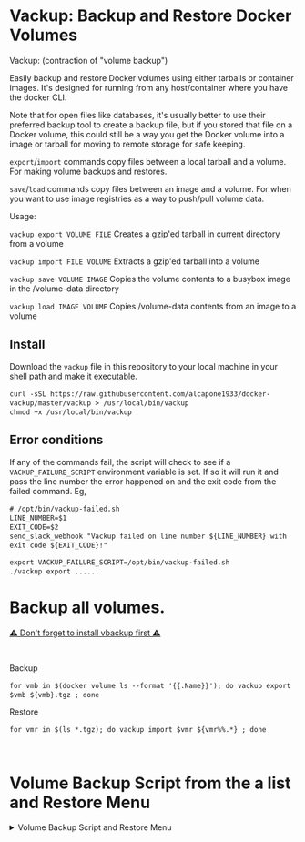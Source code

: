 # Vackup: Backup and Restore Docker Volumes

Vackup: (contraction of "volume backup")

Easily backup and restore Docker volumes using either tarballs or container images.
It's designed for running from any host/container where you have the docker CLI.

Note that for open files like databases,
it's usually better to use their preferred backup tool to create a backup file,
but if you stored that file on a Docker volume,
this could still be a way you get the Docker volume into a image or tarball
for moving to remote storage for safe keeping.

`export`/`import` commands copy files between a local tarball and a volume.
For making volume backups and restores.

`save`/`load` commands copy files between an image and a volume.
For when you want to use image registries as a way to push/pull volume data.

Usage:

`vackup export VOLUME FILE`
  Creates a gzip'ed tarball in current directory from a volume

`vackup import FILE VOLUME`
  Extracts a gzip'ed tarball into a volume

`vackup save VOLUME IMAGE`
  Copies the volume contents to a busybox image in the /volume-data directory

`vackup load IMAGE VOLUME`
  Copies /volume-data contents from an image to a volume

## Install

Download the `vackup` file in this repository to your local machine in your shell path and make it executable.

```shell
curl -sSL https://raw.githubusercontent.com/alcapone1933/docker-vackup/master/vackup > /usr/local/bin/vackup
chmod +x /usr/local/bin/vackup
```


## Error conditions

If any of the commands fail, the script will check to see if a `VACKUP_FAILURE_SCRIPT`
environment variable is set.  If so it will run it and pass the line number the error
happened on and the exit code from the failed command.  Eg,

```shell
# /opt/bin/vackup-failed.sh
LINE_NUMBER=$1
EXIT_CODE=$2
send_slack_webhook "Vackup failed on line number ${LINE_NUMBER} with exit code ${EXIT_CODE}!"
```

```shell
export VACKUP_FAILURE_SCRIPT=/opt/bin/vackup-failed.sh
./vackup export ......
```

# Backup all volumes.
[⚠️ Don't forget to install vbackup first ⚠️](#install)

&nbsp;

Backup
```
for vmb in $(docker volume ls --format '{{.Name}}'); do vackup export $vmb ${vmb}.tgz ; done
```
Restore
```
for vmr in $(ls *.tgz); do vackup import $vmr ${vmr%%.*} ; done
```

&nbsp;

# Volume Backup Script from the a list and Restore Menu

<details>
<summary markdown="span">Volume Backup Script and Restore Menu</summary>

&nbsp;

## Volume List 

Make a volume list befor
```bash
mkdir -p /opt/backup-volume /opt/scripts && \
docker volume ls --format '{{.Name}}' > /opt/scripts/docker-volume-list.txt
```

Or Cchange the Variable in the Script it if you want something else
```txt
VOLUMES="/opt/scripts/docker-volume-list.txt"
DIR="/opt/backup-volume"
```

&nbsp;

##  Volume Backup single from the list
```bash
curl -sSL https://raw.githubusercontent.com/alcapone1933/docker-vackup/master/scripts/docker-volume-backup-all.sh \
> /opt/scripts/docker-volume-backup-all.sh && chmod +x /opt/scripts/docker-volume-backup-all.sh
```

&nbsp;

## Volume Backup single from the list and Stop running Docker Container

```bash
curl -sSL \
https://raw.githubusercontent.com/alcapone1933/docker-vackup/master/scripts/docker-stop-and-volume-backup-all.sh \
> /opt/scripts/docker-stop-and-volume-backup-all.sh && chmod +x /opt/scripts/docker-stop-and-volume-backup-all.sh
```

### FOR Crontab 
The Default ROTATE DAYS is 30 Days for delete the old Backups

Or Cchange the Variable in the Script it if you want something else
```txt
ROTATE_DAYS="30"
```
[Crontab Generator](https://crontab.guru/)
```txt
# Daily   AT 04:00 24H
00 04 * * * /opt/scripts/docker-stop-and-volume-backup-all.sh
# Weekly  AT 05:00 24H ON Monday
00 05 * * 1 /opt/scripts/docker-stop-and-volume-backup-all.sh
# Monthly AT 06:00 24H ON the first DAY on the Month.
00 06 1 * * /opt/scripts/docker-stop-and-volume-backup-all.sh

```

&nbsp;

## Volume Restore Menu
```bash
curl -sSL https://raw.githubusercontent.com/alcapone1933/docker-vackup/master/scripts/docker-volume-restore-all.sh \
> /opt/scripts/docker-volume-restore-all.sh && chmod +x /opt/scripts/docker-volume-restore-all.sh
```

⚠️ Very Important ⚠️

The script is written to erase the contents of the volume before restoring it
<details>
<summary markdown="span">Usage</summary>

### Usage
```txt
$ root@docker:/opt/scripts# ./docker-volume-restore-all.sh

=========================================
[ 1 ] - BACKUP VOLUMES
[ 2 ] - LIST ALL VOLUMES BACKUP
[ 3 ] - RESTORE VOLUMES BACKUP
[ 4 ] - VOLUME LIST FILE
[ h ] - HELP OUTPUT
[ e ] - exit
=========================================

Enter value: 2

=========================================
=========== ALL BACKUPS FOLDER ==========
=========================================
[ 1 ] - backup-2022-07-18--23-16
[ 2 ] - backup-2022-07-19--15-53
[ 3 ] - backup-2022-07-23--07-14
[ 4 ] - backup-2022-07-23--07-22
[ 5 ] - backup-2022-07-23--08-40
[ 6 ] - backup-2022-07-23--08-42
[ 7 ] - backup-2022-07-23--08-49
=========================================


=========================================
[ 1 ] - BACKUP VOLUMES
[ 2 ] - LIST ALL VOLUMES BACKUP
[ 3 ] - RESTORE VOLUMES BACKUP
[ 4 ] - VOLUME LIST FILE
[ h ] - HELP OUTPUT
[ e ] - exit
=========================================

Enter value: 4

=========================================
=============== VOLUME LIST =============
=========================================
pg-data
static-files
=========================================

=========================================
[ 1 ] - BACKUP VOLUMES
[ 2 ] - LIST ALL VOLUMES BACKUP
[ 3 ] - RESTORE VOLUMES BACKUP
[ 4 ] - VOLUME LIST FILE
[ h ] - HELP OUTPUT
[ e ] - exit
=========================================

Enter value: 5

=========================================
=========== Unknown parameter ===========
=========================================

$ root@docker:/opt/scripts#

```
</details>

## Volume Restore Menu with Whiptail

```bash
curl -sSL https://raw.githubusercontent.com/alcapone1933/docker-vackup/master/scripts/docker-volume-restore-all-whiptail.sh \
> /opt/scripts/docker-volume-restore-all-whiptail.sh && chmod +x /opt/scripts/docker-volume-restore-all-whiptail.sh
```

### DEMO

![DEMO GIF](/demo/demo.gif)

</details>

&nbsp;
